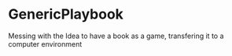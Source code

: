 # GenericPlaybook
Messing with the Idea to have a book as a game, transfering it to a computer environment
